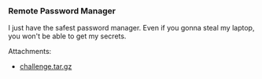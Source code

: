 ### Remote Password Manager
I just have the safest password manager. Even if you gonna steal my laptop, you won't be able to get my secrets.


Attachments:
* [challenge.tar.gz](./public/challenge.tar.gz)